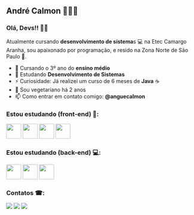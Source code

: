 
## André Calmon 👨🏻‍💻
### Olá, Devs!! 👋🏼

Atualmente cursando **desenvolvimento de sistema**s 💻  na Etec Camargo Aranha, sou apaixonado por programação, e resido na Zona Norte de São Paulo 🌆.

- 🏫 Cursando o 3º ano do **ensino médio**
- 🔭 Estudando **Desenvolvimento de Sistemas**
- ⚡ Curiosidade: Já realizei um curso de 6 meses de **Java** ☕
- 🥕 Sou vegetariano há 2 anos
- 📫 Como entrar em contato comigo: **@anguecalmon**


### Estou estudando (front-end) 🎨:
<img  src="https://cdn.jsdelivr.net/gh/devicons/devicon/icons/html5/html5-original.svg"  width="40"  height="40"/> <img  src="https://cdn.jsdelivr.net/gh/devicons/devicon/icons/css3/css3-original.svg"  width="40"  height="40"/>  <img src="https://cdn.jsdelivr.net/gh/devicons/devicon/icons/figma/figma-original.svg" width="40"  height="40"/> <img src="https://cdn.jsdelivr.net/gh/devicons/devicon/icons/photoshop/photoshop-line.svg" width="40"  height="40"/> 

### Estou estudando (back-end) 💻:
<img src="https://cdn.jsdelivr.net/gh/devicons/devicon/icons/java/java-original.svg" width="40"  height="40"/> <img  src="https://cdn.jsdelivr.net/gh/devicons/devicon/icons/python/python-original.svg"  width="40"  height="40"/> <img src="https://cdn.jsdelivr.net/gh/devicons/devicon/icons/mysql/mysql-plain-wordmark.svg" width="40" height="40"/>

### Contatos ☎:

<a  href="https://instagram.com/anguecalmon"  target="_blank"><img  src="https://img.shields.io/badge/-Instagram-%23E4405F?style=for-the-badge&logo=instagram&logoColor=white"  target="_blank"></a> <a  href  =  "mailto:calmon.principal@gmail.com"><img  src="https://img.shields.io/badge/Gmail-D14836?style=for-the-badge&logo=gmail&logoColor=white"  target="_blank"></a> <a
href="https://www.linkedin.com/in/andrecalmoon"  target="_blank"><img  src="https://img.shields.io/badge/-LinkedIn-%230077B5?style=for-the-badge&logo=linkedin&logoColor=white"  target="_blank"></a>

